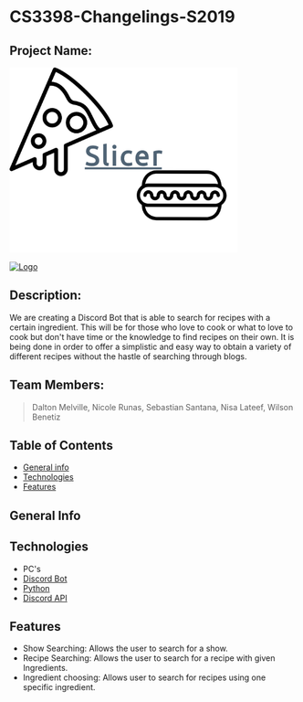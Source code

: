 # CS3398-Changelings-S2019
  ## Project Name:
 [![alt_text](https://github.com/CS3398-Changelings-Aye/CS3398-Changelings-S2019/blob/master/LogoMakr_2XS1nE.png)](https://discord.gg/3EWYfUb)
 
 [![Logo](https://cl.ly/ae0979e60b70/Image%202019-03-20%20at%201.15.02%20PM.png)](https://trujamal.com)
  
  ## Description:
  We are creating a Discord Bot that is able to search for recipes with a certain ingredient. This will be for those who love to cook or what to love to cook but don't have time or the knowledge to find recipes on their own. It is being done in order to offer a simplistic and easy way to obtain a variety of different recipes without the hastle of searching through blogs. 
  
  ## Team Members:
  > Dalton Melville,
  > Nicole Runas,
  > Sebastian Santana,
  > Nisa Lateef,
  > Wilson Benetiz

## Table of Contents
* [General info](#general-info)
* [Technologies](#technologies)
* [Features](#features)

## General Info

## Technologies
* PC's
* [Discord Bot](https://discordapp.com/developers/applications/)
* [Python](https://www.python.org/downloads/)
* [Discord API](https://discordpy.readthedocs.io/en/latest/api.html)

## Features
* Show Searching: Allows the user to search for a show.
* Recipe Searching: Allows the user to search for a recipe with given Ingredients.
* Ingredient choosing: Allows user to search for recipes using one specific ingredient.

